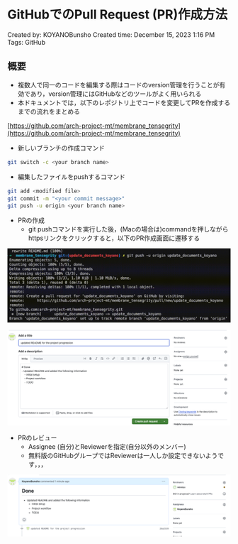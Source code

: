 # GitHubでのPull Request (PR)作成方法

Created by: KOYANOBunsho
Created time: December 15, 2023 1:16 PM
Tags: GitHub

## 概要

- 複数人で同一のコードを編集する際はコードのversion管理を行うことが有効であり，version管理にはGitHubなどのツールがよく用いられる
- 本ドキュメントでは，以下のレポジトリ上でコードを変更してPRを作成するまでの流れをまとめる

[https://github.com/arch-project-mt/membrane_tensegrity](https://github.com/arch-project-mt/membrane_tensegrity)

- 新しいブランチの作成コマンド

```bash
git switch -c <your branch name>
```

- 編集したファイルをpushするコマンド

```bash
git add <modified file>
git commit -m "<your commit message>"
git push -u origin <your branch name>
```

- PRの作成
    - git pushコマンドを実行した後，(Macの場合は)commandを押しながらhttpsリンクをクリックすると，以下のPR作成画面に遷移する

![make_PR.gif](pic/make_PR.gif)

![スクリーンショット 2023-12-15 15.09.11.png](pic/pr1.png)

- PRのレビュー
    - Assignee (自分)とReviewerを指定(自分以外のメンバー)
    - 無料版のGitHubグループではReviewerは一人しか設定できないようです，，，

![スクリーンショット 2023-12-15 15.10.08.png](pic/pr2.png)
